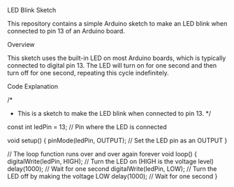 LED Blink Sketch

This repository contains a simple Arduino sketch to make an LED blink when connected to pin 13 of an Arduino board.

 Overview

This sketch uses the built-in LED on most Arduino boards, which is typically connected to digital pin 13. The LED will turn on for one second and then turn off for one second, repeating this cycle indefinitely.

Code Explanation

/*
 * This is a sketch to make the LED blink when connected to pin 13.
 */

const int ledPin = 13; // Pin where the LED is connected

void setup() {
  pinMode(ledPin, OUTPUT); // Set the LED pin as an OUTPUT
}

// The loop function runs over and over again forever
void loop() {
  digitalWrite(ledPin, HIGH);  // Turn the LED on (HIGH is the voltage level)
  delay(1000);                  // Wait for one second
  digitalWrite(ledPin, LOW);   // Turn the LED off by making the voltage LOW
  delay(1000);                  // Wait for one second
}
